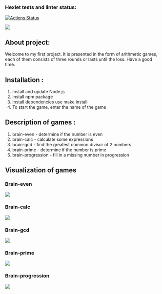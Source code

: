 ### Hexlet tests and linter status:
[![Actions Status](https://github.com/Mark-Shkuro/frontend-project-lvl1/workflows/hexlet-check/badge.svg)](https://github.com/Mark-Shkuro/frontend-project-lvl1/actions)

<a href="https://codeclimate.com/github/Mark-Shkuro/frontend-project-lvl1/maintainability"><img src="https://api.codeclimate.com/v1/badges/d159d27e714516159985/maintainability" /></a>
   <div>
     <h2>About project:</h2>
        <p>
            Welcome to my first project. It is presented in the form of arithmetic games, each of them consists of three rounds or lasts until the loss.
            Have a good time.
        </p>
    </div>
    <div>
        <h2>Installation :</h2>
    <ol>
        <li>Install and update Node.js</li>
        <li>Install npm package</li>
        <li>Install dependencies use make install</li>
        <li>To start the game, enter the name of the game</li>
    </ol>
    </div>
    <div>
        <h2>Description of games :</h2>
    <ol>
        <li>brain-even - determine if the number is even</li>
        <li>brain-calc - calculate some expressions</li>
        <li>brain-gcd - find the greatest common divisor of 2 numbers</li>
        <li>brain-prime - determine if the number is prime</li>
        <li>brain-progression - fill in a missing number in progression</li>
    </ol>
    </div>
<div>
    <div>
        <h2>Visualization of games</h2>
        <h3>Brain-even</h3>
        <a href="https://asciinema.org/a/500600" target="_blank"><img src="https://asciinema.org/a/500600.svg" /></a>
    </div>
    <div>
        <h3>Brain-calc</h3>
        <a href="https://asciinema.org/a/500811" target="_blank"><img src="https://asciinema.org/a/500811.svg" /></a>
    </div>
    <div>
        <h3>Brain-gcd</h3>
        <a href="https://asciinema.org/a/501341" target="_blank"><img src="https://asciinema.org/a/501341.svg" /></a>
    </div>
    <div>
        <h3>Brain-prime</h3>
        <a href="https://asciinema.org/a/501399" target="_blank"><img src="https://asciinema.org/a/501399.svg" /></a>
    </div>
    <div>
        <h3>Brain-progression</h3>
        <a href="https://asciinema.org/a/501579" target="_blank"><img src="https://asciinema.org/a/501579.svg" /></a>
    </div>
</div>
